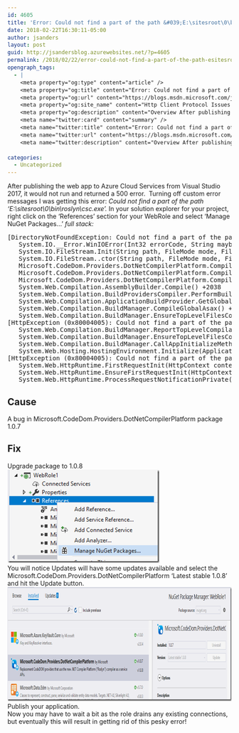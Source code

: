 ```yaml
---
id: 4605
title: 'Error: Could not find a part of the path &#039;E:\sitesroot\0\bin\roslyn\csc.exe&#039;.'
date: 2018-02-22T16:30:11-05:00
author: jsanders
layout: post
guid: http://jsandersblog.azurewebsites.net/?p=4605
permalink: /2018/02/22/error-could-not-find-a-part-of-the-path-esitesroot0binroslyncsc-exe/
opengraph_tags:
  - |
    <meta property="og:type" content="article" />
    <meta property="og:title" content="Error: Could not find a part of the path &#8216;E:sitesrootbinroslyncsc.exe&#8217;." />
    <meta property="og:url" content="https://blogs.msdn.microsoft.com/jpsanders/2018/02/22/error-could-not-find-a-part-of-the-path-esitesroot0binroslyncsc-exe/" />
    <meta property="og:site_name" content="Http Client Protocol Issues (and other fun stuff I support)" />
    <meta property="og:description" content="Overview After publishing the web app to Azure Cloud Services from Visual Studio 2017, it would not run and returned a 500 error.  Turning off custom error messages I was getting this error: Could not find a part of the path &#039;E:sitesrootbinroslyncsc.exe&#039;. In your solution explorer for your project, right click on the ‘References’ section..." />
    <meta name="twitter:card" content="summary" />
    <meta name="twitter:title" content="Error: Could not find a part of the path &#8216;E:sitesrootbinroslyncsc.exe&#8217;." />
    <meta name="twitter:url" content="https://blogs.msdn.microsoft.com/jpsanders/2018/02/22/error-could-not-find-a-part-of-the-path-esitesroot0binroslyncsc-exe/" />
    <meta name="twitter:description" content="Overview After publishing the web app to Azure Cloud Services from Visual Studio 2017, it would not run and returned a 500 error.  Turning off custom error messages I was getting this error: Could not find a part of the path &#039;E:sitesrootbinroslyncsc.exe&#039;. In your solution explorer for your project, right click on the ‘References’ section..." />
    
categories:
  - Uncategorized
---
```



After publishing the web app to Azure Cloud Services from Visual Studio 2017, it would not run and returned a 500 error.  Turning off custom error messages I was getting this error: _Could not find a part of the path &#8216;E:\sitesroot\0\bin\roslyn\csc.exe&#8217;._ In your solution explorer for your project, right click on the ‘References’ section for your WebRole and select ‘Manage NuGet Packages…’ _full stack:_ 

<pre>[DirectoryNotFoundException: Could not find a part of the path 'E:\sitesroot\0\bin\roslyn\csc.exe'.]
   System.IO.__Error.WinIOError(Int32 errorCode, String maybeFullPath) +548
   System.IO.FileStream.Init(String path, FileMode mode, FileAccess access, Int32 rights, Boolean useRights, FileShare share, Int32 bufferSize, FileOptions options, SECURITY_ATTRIBUTES secAttrs, String msgPath, Boolean bFromProxy, Boolean useLongPath, Boolean checkHost) +1159
   System.IO.FileStream..ctor(String path, FileMode mode, FileAccess access, FileShare share) +133
   Microsoft.CodeDom.Providers.DotNetCompilerPlatform.Compiler.get_CompilerName() +127
   Microsoft.CodeDom.Providers.DotNetCompilerPlatform.Compiler.FromFileBatch(CompilerParameters options, String[] fileNames) +832
   Microsoft.CodeDom.Providers.DotNetCompilerPlatform.Compiler.CompileAssemblyFromFileBatch(CompilerParameters options, String[] fileNames) +189
   System.Web.Compilation.AssemblyBuilder.Compile() +2038
   System.Web.Compilation.BuildProvidersCompiler.PerformBuild() +325
   System.Web.Compilation.ApplicationBuildProvider.GetGlobalAsaxBuildResult(Boolean isPrecompiledApp) +406
   System.Web.Compilation.BuildManager.CompileGlobalAsax() +47
   System.Web.Compilation.BuildManager.EnsureTopLevelFilesCompiled() +366
[HttpException (0x80004005): Could not find a part of the path 'E:\sitesroot\0\bin\roslyn\csc.exe'.]
   System.Web.Compilation.BuildManager.ReportTopLevelCompilationException() +76
   System.Web.Compilation.BuildManager.EnsureTopLevelFilesCompiled() +642
   System.Web.Compilation.BuildManager.CallAppInitializeMethod() +34
   System.Web.Hosting.HostingEnvironment.Initialize(ApplicationManager appManager, IApplicationHost appHost, IConfigMapPathFactory configMapPathFactory, HostingEnvironmentParameters hostingParameters, PolicyLevel policyLevel, Exception appDomainCreationException) +927
[HttpException (0x80004005): Could not find a part of the path 'E:\sitesroot\0\bin\roslyn\csc.exe'.]
   System.Web.HttpRuntime.FirstRequestInit(HttpContext context) +534
   System.Web.HttpRuntime.EnsureFirstRequestInit(HttpContext context) +119
   System.Web.HttpRuntime.ProcessRequestNotificationPrivate(IIS7WorkerRequest wr, HttpContext context) +726</pre>

## Cause

A bug in Microsoft.CodeDom.Providers.DotNetCompilerPlatform package 1.0.7

## Fix

Upgrade package to 1.0.8  
[<img loading="lazy" title="capture20180222162517321" style="padding-top: 0px;padding-left: 0px;padding-right: 0px;border: 0px" border="0" alt="capture20180222162517321" src="/assets/images/2018/02/capture20180222162517321_thumb.png" width="342" height="210" />](/assets/images/2018/02/capture20180222162517321.png)  
You will notice Updates will have some updates available and select the Microsoft.CodeDom.Providers.DotNetCompilerPlatform ‘Latest stable 1.0.8’ and hit the Update button.  
[<img loading="lazy" title="capture20180222160446837" style="padding-top: 0px;padding-left: 0px;padding-right: 0px;border: 0px" border="0" alt="capture20180222160446837" src="/assets/images/2018/02/capture20180222160446837_thumb.png" width="969" height="257" />](/assets/images/2018/02/capture20180222160446837.png)  
Publish your application.  
Now you may have to wait a bit as the role drains any existing connections, but eventually this will result in getting rid of this pesky error!